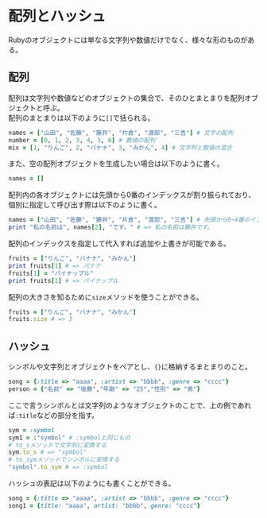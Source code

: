 # 配列とハッシュ
Rubyのオブジェクトには単なる文字列や数値だけでなく、様々な形のものがある。
## 配列
配列は文字列や数値などのオブジェクトの集合で、そのひとまとまりを配列オブジェクトと呼ぶ。  
配列のまとまりは以下のように`[]`で括られる。
```Ruby
names = ["山田", "佐藤", "藤井", "片倉", "渡部", "三吉"] # 文字の配列
number = [0, 1, 2, 3, 4, 5, 6] # 数値の配列
mix = [1, "りんご", 2, "バナナ", 3, "みかん", 4] # 文字列と数値の混合
```
また、空の配列オブジェクトを生成したい場合は以下のように書く。
```Ruby
names = []
```
配列内の各オブジェクトには先頭から0番のインデックスが割り振られており、個別に指定して呼び出す際は以下のように書く。
```Ruby
names = ["山田", "佐藤", "藤井", "片倉", "渡部", "三吉"] # 先頭から0~4番のインデックスを持つ配列
print "私の名前は", names[2], "です。" # => 私の名前は藤井です。
```
配列のインデックスを指定して代入すれば追加や上書きが可能である。
```Ruby
fruits = ["りんご", "バナナ", "みかん"]
print fruits[1] # => バナナ
fruits[1] = "パイナップル"
print fruits[1] # => パイナップル
```
配列の大きさを知るために`size`メソッドを使うことができる。
```Ruby
fruits = ["りんご", "バナナ", "みかん"]
fruits.size # => 3
```
## ハッシュ
シンボルや文字列とオブジェクトをペアとし、`{}`に格納するまとまりのこと。
```Ruby
song = {:title => "aaaa", :artist => "bbbb", :genre => "cccc"}
person = {"名前" => "後藤","年齢" => "25","性別" => "男"}
```
ここで言うシンボルとは文字列のようなオブジェクトのことで、上の例であれば`:title`などの部分を指す。
```Ruby
sym = :symbol
sym1 = :"symbol" # :symbolと同じもの
# to_sメソッドで文字列に変換する
sym.to_s # => "symbol"
# to_symメソッドでシンボルに変換する
"symbol".to_sym # => :symbol
```
ハッシュの表記は以下のようにも書くことができる。
```Ruby
song = {:title => "aaaa", :artist => "bbbb", :genre => "cccc"}
song1 = {title: "aaaa", artist: "bbbb", genre: "cccc"}
```
